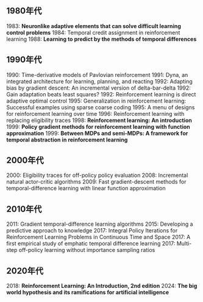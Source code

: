 ## 1980年代
1983: **Neuronlike adaptive elements that can solve difficult learning control problems**
1984: Temporal credit assignment in reinforcement learning
1988: **Learning to predict by the methods of temporal differences**

## 1990年代
1990: Time-derivative models of Pavlovian reinforcement
1991: Dyna, an integrated architecture for learning, planning, and reacting
1992: Adapting bias by gradient descent: An incremental version of delta-bar-delta
1992: Gain adaptation beats least squares?
1992: Reinforcement learning is direct adaptive optimal control
1995: Generalization in reinforcement learning: Successful examples using sparse coarse coding
1995: A menu of designs for reinforcement learning over time
1996: Reinforcement learning with replacing eligibility traces
1998: **Reinforcement learning: An introduction**
1999: **Policy gradient methods for reinforcement learning with function approximation**
1999: **Between MDPs and semi-MDPs: A framework for temporal abstraction in reinforcement learning**

## 2000年代
2000: Eligibility traces for off-policy policy evaluation
2008: Incremental natural actor-critic algorithms
2009: Fast gradient-descent methods for temporal-difference learning with linear function approximation

## 2010年代
2011: Gradient temporal-difference learning algorithms
2015: Developing a predictive approach to knowledge
2017: Integral Policy Iterations for Reinforcement Learning Problems in Continuous Time and Space
2017: A first empirical study of emphatic temporal difference learning
2017: Multi-step off-policy learning without importance sampling ratios

## 2020年代
2018: **Reinforcement Learning: An Introduction, 2nd edition**
2024: **The big world hypothesis and its ramifications for artificial intelligence**

